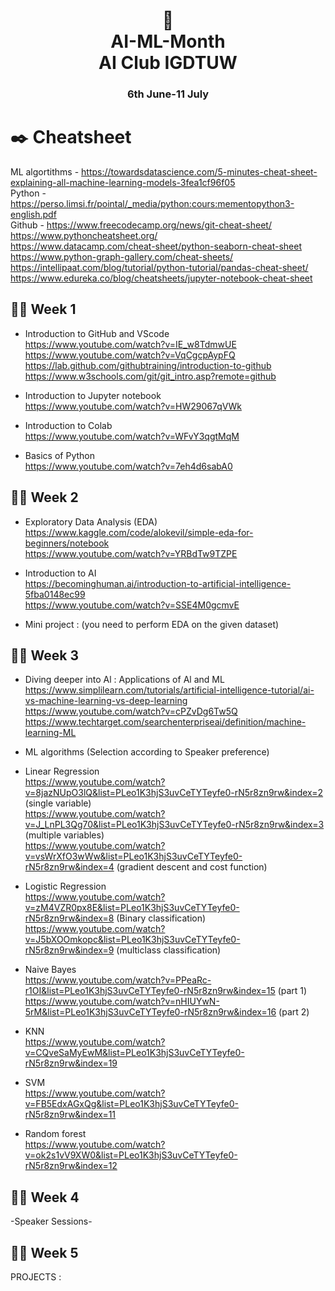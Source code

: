 <h1 align="center"> 🤖 <br />
AI-ML-Month <br />
AI Club IGDTUW </h1>
<h3 align="center"> 6th June-11 July</h3>


# ✒️ Cheatsheet 
ML algortithms - https://towardsdatascience.com/5-minutes-cheat-sheet-explaining-all-machine-learning-models-3fea1cf96f05 <br />
Python - https://perso.limsi.fr/pointal/_media/python:cours:mementopython3-english.pdf <br />
Github - https://www.freecodecamp.org/news/git-cheat-sheet/ <br />
https://www.pythoncheatsheet.org/ <br />
https://www.datacamp.com/cheat-sheet/python-seaborn-cheat-sheet <br />
https://www.python-graph-gallery.com/cheat-sheets/ <br />
https://intellipaat.com/blog/tutorial/python-tutorial/pandas-cheat-sheet/ <br />
https://www.edureka.co/blog/cheatsheets/jupyter-notebook-cheat-sheet <br />


## 👩‍💻 Week 1

- Introduction to GitHub and VScode <br />
https://www.youtube.com/watch?v=IE_w8TdmwUE <br />
https://www.youtube.com/watch?v=VqCgcpAypFQ <br />
https://lab.github.com/githubtraining/introduction-to-github <br />
https://www.w3schools.com/git/git_intro.asp?remote=github <br />

- Introduction to Jupyter notebook <br />
https://www.youtube.com/watch?v=HW29067qVWk 

- Introduction to Colab <br />
https://www.youtube.com/watch?v=WFvY3qgtMqM 

- Basics of Python <br />
https://www.youtube.com/watch?v=7eh4d6sabA0 


## 👩‍💻 Week 2

- Exploratory Data Analysis (EDA) <br />
https://www.kaggle.com/code/alokevil/simple-eda-for-beginners/notebook <br />
https://www.youtube.com/watch?v=YRBdTw9TZPE <br />

- Introduction to AI <br />
https://becominghuman.ai/introduction-to-artificial-intelligence-5fba0148ec99 <br />
https://www.youtube.com/watch?v=SSE4M0gcmvE <br />

- Mini project : (you need to perform EDA on the given dataset)


## 👩‍💻 Week 3

- Diving deeper into Al : Applications of Al and ML <br />
https://www.simplilearn.com/tutorials/artificial-intelligence-tutorial/ai-vs-machine-learning-vs-deep-learning <br />
https://www.youtube.com/watch?v=cPZvDg6Tw5Q <br />
https://www.techtarget.com/searchenterpriseai/definition/machine-learning-ML <br />


- ML algorithms (Selection according to Speaker preference)

- Linear Regression <br />
https://www.youtube.com/watch?v=8jazNUpO3lQ&list=PLeo1K3hjS3uvCeTYTeyfe0-rN5r8zn9rw&index=2 (single variable) <br />
https://www.youtube.com/watch?v=J_LnPL3Qg70&list=PLeo1K3hjS3uvCeTYTeyfe0-rN5r8zn9rw&index=3 (multiple variables) <br />
https://www.youtube.com/watch?v=vsWrXfO3wWw&list=PLeo1K3hjS3uvCeTYTeyfe0-rN5r8zn9rw&index=4 (gradient descent and cost function) <br />

- Logistic Regression <br />
https://www.youtube.com/watch?v=zM4VZR0px8E&list=PLeo1K3hjS3uvCeTYTeyfe0-rN5r8zn9rw&index=8 (Binary classification) <br />
https://www.youtube.com/watch?v=J5bXOOmkopc&list=PLeo1K3hjS3uvCeTYTeyfe0-rN5r8zn9rw&index=9 (multiclass classification) <br />

- Naive Bayes <br />
https://www.youtube.com/watch?v=PPeaRc-r1OI&list=PLeo1K3hjS3uvCeTYTeyfe0-rN5r8zn9rw&index=15 (part 1) <br />
https://www.youtube.com/watch?v=nHIUYwN-5rM&list=PLeo1K3hjS3uvCeTYTeyfe0-rN5r8zn9rw&index=16 (part 2) <br />
 
- KNN <br />
https://www.youtube.com/watch?v=CQveSaMyEwM&list=PLeo1K3hjS3uvCeTYTeyfe0-rN5r8zn9rw&index=19 

- SVM <br />
https://www.youtube.com/watch?v=FB5EdxAGxQg&list=PLeo1K3hjS3uvCeTYTeyfe0-rN5r8zn9rw&index=11 

- Random forest <br />
https://www.youtube.com/watch?v=ok2s1vV9XW0&list=PLeo1K3hjS3uvCeTYTeyfe0-rN5r8zn9rw&index=12 

## 👩‍💻 Week 4

-Speaker Sessions-

## 👩‍💻 Week 5
PROJECTS :



